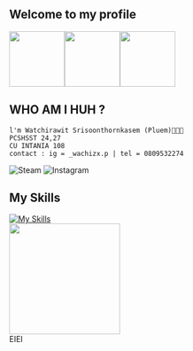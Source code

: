 ## Welcome to my profile
<img src="https://i.imgflip.com/1p8lss.jpg?a478800" width="100" height= "100"><img src="https://www.the-sun.com/wp-content/uploads/sites/6/2023/10/AS_LEBRON-MEMES_OP.jpg?strip=all&quality=100&w=1080&h=1080&crop=1" width = "100" height= "100"><img src="https://cdn.theathletic.com/app/uploads/2023/07/20155309/GettyImages-83858977_GaryDineen-scaled-e1689884637250-1024x683.jpg" width="100" height="100">

## WHO AM I HUH ?
```
l'm Watchirawit Srisoonthornkasem (Pluem)🐉⛹🏿
PCSHSST 24,27
CU INTANIA 108
contact : ig = _wachizx.p | tel = 0809532274
```
![Steam](https://img.shields.io/badge/steam-%23000000.svg?style=for-the-badge&logo=steam&logoColor=white)
![Instagram](https://img.shields.io/badge/Instagram-%23E4405F.svg?style=for-the-badge&logo=Instagram&logoColor=white)
## My Skills
[![My Skills](https://skillicons.dev/icons?i=instagram,cpp,python,html,css)](https://skillicons.dev)<br>
<img src="https://github.com/Anmol-Baranwal/Cool-GIFs-For-GitHub/assets/74038190/3b4607a1-1cc6-41f1-926f-892ae880e7a5" width="200"><br>
EIEI



<!--
**Nonpopkub/Nonpopkub** is a ✨ _special_ ✨ repository because its `README.md` (this file) appears on your GitHub profile.

Here are some ideas to get you started:

- 🔭 I’m currently working on ...
- 🌱 I’m currently learning ...
- 👯 I’m looking to collaborate on ...
- 🤔 I’m looking for help with ...
- 💬 Ask me about ...
- 📫 How to reach me: ...
- 😄 Pronouns: ...
- ⚡ Fun fact: ...
-->

